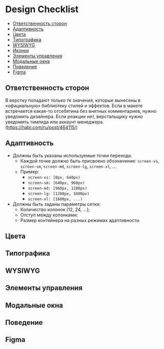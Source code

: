 # Design Checklist

- [Ответственность сторон](#ответственность-сторон)
- [Адаптивность](#адаптивность)
- [Цвета](#цвета)
- [Типографика](#типографика)
- [WYSIWYG](#wysiwyg)
- [Иконки](#иконки)
- [Элементы управления](#элементы-управления)
- [Модальные окна](#модальные-окна)
- [Поведение](#поведение)
- [Figma](#figma)

## Ответственность сторон

В верстку попадают только те значения, которые вынесены в «официальную» библиотеку стилей и эффектов. Если в макете встречается какая-то отсебятина без внятных комментариев, нужно уведомить дизайнера. Если реакции нет, верстальщику нужно уведомить тимлида или аккаунт менеджера. (https://habr.com/ru/post/464115/) 

## Адаптивность

- Должны быть указаны используемые точки перехода.
  - Каждой точке должно быть присвоено обозначение: `screen-xs`, `screen-sm`, `screen-md`, `screen-lg`, `screen-xl`, ...
  - Пример:
    - `screen-xs: [0px, 640px)`
    - `screen-sm: [640px, 960px)`
    - `screen-md: [960px, 1280px)`
    - `screen-lg: [1280px, 1600px)`
    - `screen-xl: [1600px, ...)`
- Должны быть заданы параметры сетки:
  - Количество колонок (12, 24, ...);
  - Отступ между колонками;
  - Размер контейнера на разных режимах адаптивности.

## Цвета

## Типографика

## WYSIWYG

## Элементы управления

## Модальные окна

## Поведение

## Figma
